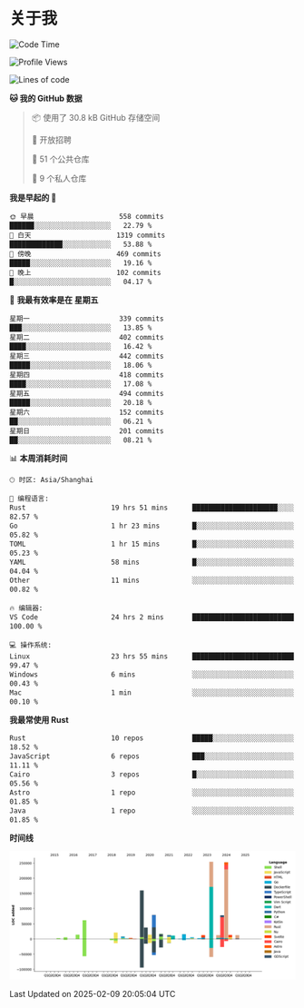 # 关于我

<!--START_SECTION:waka-->
![Code Time](http://img.shields.io/badge/Code%20Time-3%2C445%20hrs%2021%20mins-blue)

![Profile Views](http://img.shields.io/badge/%E4%B8%AA%E4%BA%BA%E8%B5%84%E6%96%99%E8%A7%82%E7%9C%8B%E6%AC%A1%E6%95%B0-0-blue)

![Lines of code](https://img.shields.io/badge/%E4%BB%8E%E3%80%8CHello%20World%E3%80%8D%E8%B5%B7%E6%88%91%E5%B7%B2%E7%BB%8F%E5%86%99%E4%BA%86-1.1%20million%20%E8%A1%8C%E4%BB%A3%E7%A0%81-blue)

**🐱 我的 GitHub 数据** 

> 📦  使用了 30.8 kB GitHub 存储空间 
 > 
> 💼 开放招聘
 > 
> 📜 51 个公共仓库 
 > 
> 🔑 9 个私人仓库 
 > 
**我是早起的 🐤** 

```text
🌞 早晨                     558 commits         ██████░░░░░░░░░░░░░░░░░░░   22.79 % 
🌆 白天                     1319 commits        █████████████░░░░░░░░░░░░   53.88 % 
🌃 傍晚                     469 commits         █████░░░░░░░░░░░░░░░░░░░░   19.16 % 
🌙 晚上                     102 commits         █░░░░░░░░░░░░░░░░░░░░░░░░   04.17 % 
```
📅 **我最有效率是在 星期五** 

```text
星期一                      339 commits         ███░░░░░░░░░░░░░░░░░░░░░░   13.85 % 
星期二                      402 commits         ████░░░░░░░░░░░░░░░░░░░░░   16.42 % 
星期三                      442 commits         █████░░░░░░░░░░░░░░░░░░░░   18.06 % 
星期四                      418 commits         ████░░░░░░░░░░░░░░░░░░░░░   17.08 % 
星期五                      494 commits         █████░░░░░░░░░░░░░░░░░░░░   20.18 % 
星期六                      152 commits         ██░░░░░░░░░░░░░░░░░░░░░░░   06.21 % 
星期日                      201 commits         ██░░░░░░░░░░░░░░░░░░░░░░░   08.21 % 
```


📊 **本周消耗时间** 

```text
🕑︎ 时区: Asia/Shanghai

💬 编程语言: 
Rust                     19 hrs 51 mins      █████████████████████░░░░   82.57 % 
Go                       1 hr 23 mins        █░░░░░░░░░░░░░░░░░░░░░░░░   05.82 % 
TOML                     1 hr 15 mins        █░░░░░░░░░░░░░░░░░░░░░░░░   05.23 % 
YAML                     58 mins             █░░░░░░░░░░░░░░░░░░░░░░░░   04.04 % 
Other                    11 mins             ░░░░░░░░░░░░░░░░░░░░░░░░░   00.82 % 

🔥 编辑器: 
VS Code                  24 hrs 2 mins       █████████████████████████   100.00 % 

💻 操作系统: 
Linux                    23 hrs 55 mins      █████████████████████████   99.47 % 
Windows                  6 mins              ░░░░░░░░░░░░░░░░░░░░░░░░░   00.43 % 
Mac                      1 min               ░░░░░░░░░░░░░░░░░░░░░░░░░   00.10 % 
```

**我最常使用 Rust** 

```text
Rust                     10 repos            █████░░░░░░░░░░░░░░░░░░░░   18.52 % 
JavaScript               6 repos             ███░░░░░░░░░░░░░░░░░░░░░░   11.11 % 
Cairo                    3 repos             █░░░░░░░░░░░░░░░░░░░░░░░░   05.56 % 
Astro                    1 repo              ░░░░░░░░░░░░░░░░░░░░░░░░░   01.85 % 
Java                     1 repo              ░░░░░░░░░░░░░░░░░░░░░░░░░   01.85 % 
```



**时间线**

![Lines of Code chart](https://raw.githubusercontent.com/catusax/catusax/master/assets/bar_graph.png)


 Last Updated on 2025-02-09 20:05:04 UTC
<!--END_SECTION:waka-->
